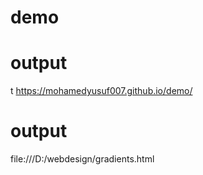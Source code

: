 # demo
# output
t https://mohamedyusuf007.github.io/demo/
# output
file:///D:/webdesign/gradients.html

